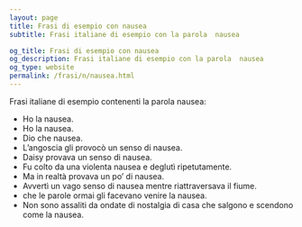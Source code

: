 ```yaml
---
layout: page
title: Frasi di esempio con nausea 
subtitle: Frasi italiane di esempio con la parola  nausea

og_title: Frasi di esempio con nausea 
og_description: Frasi italiane di esempio con la parola  nausea
og_type: website
permalink: /frasi/n/nausea.html
---
```


Frasi italiane di esempio contenenti la parola nausea:


- Ho la nausea.
- Ho la nausea.
- Dio che nausea.
- L’angoscia gli provocò un senso di nausea.
- Daisy provava un senso di nausea.
- Fu colto da una violenta nausea e deglutì ripetutamente.
- Ma in realtà provava un po’ di nausea.
- Avvertì un vago senso di nausea mentre riattraversava il fiume.
- che le parole ormai gli facevano venire la nausea.
- Non sono assaliti da ondate di nostalgia di casa che salgono e scendono come la nausea.
